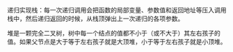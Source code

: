 递归实现栈：每一次递归调用会把函数的局部变量、参数值和返回地址等压入调用栈中，然后递归返回的时候，从栈顶弹出上一次递归的各项参数。


堆是一颗完全二叉树，树中每一个结点的值都不小于（或不大于）其左右孩子的值。如果父节点是大于等于左右孩子就是大顶堆，小于等于左右孩子就是小顶堆。